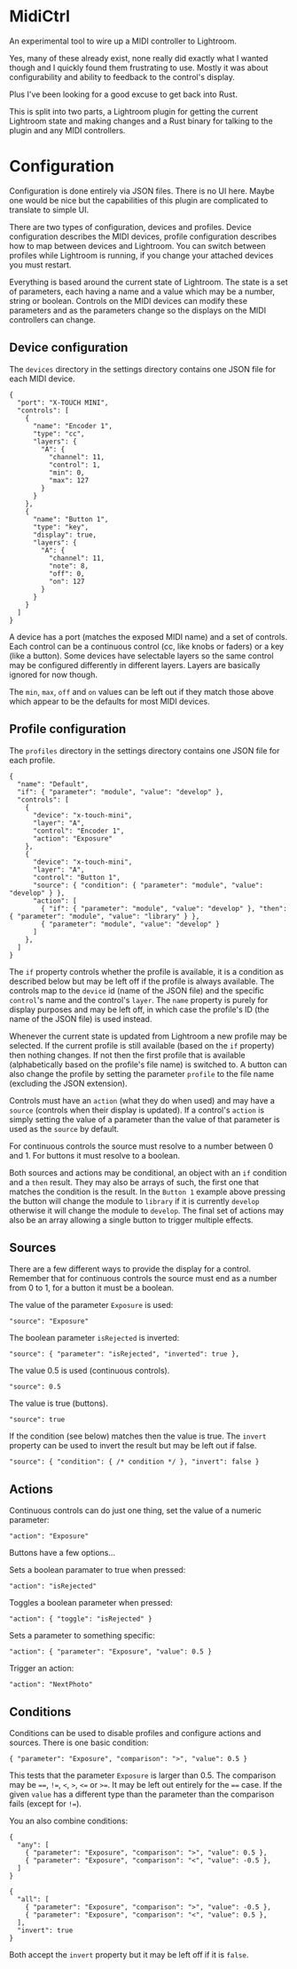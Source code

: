 # MidiCtrl

An experimental tool to wire up a MIDI controller to Lightroom.

Yes, many of these already exist, none really did exactly what I wanted though and I quickly found
them frustrating to use. Mostly it was about configurability and ability to feedback to the control's display.

Plus I've been looking for a good excuse to get back into Rust.

This is split into two parts, a Lightroom plugin for getting the current Lightroom state and making changes and a Rust binary for talking to the plugin and any MIDI controllers.

# Configuration

Configuration is done entirely via JSON files. There is no UI here. Maybe one would be nice but the capabilities of this plugin are complicated to translate to simple UI.

There are two types of configuration, devices and profiles. Device configuration describes the MIDI devices, profile configuration describes how to map between devices and Lightroom. You can switch between profiles while Lightroom is running, if you change your attached devices you must restart.

Everything is based around the current state of Lightroom. The state is a set of parameters, each having a name and a value which may be a number, string or boolean. Controls on the MIDI devices can modify these parameters and as the parameters change so the displays on the MIDI controllers can change.

## Device configuration

The `devices` directory in the settings directory contains one JSON file for each MIDI device.
```
{
  "port": "X-TOUCH MINI",
  "controls": [
    {
      "name": "Encoder 1",
      "type": "cc",
      "layers": {
        "A": {
          "channel": 11,
          "control": 1,
          "min": 0,
          "max": 127
        }
      }
    },
    {
      "name": "Button 1",
      "type": "key",
      "display": true,
      "layers": {
        "A": {
          "channel": 11,
          "note": 8,
          "off": 0,
          "on": 127
        }
      }
    }
  ]
}
```

A device has a port (matches the exposed MIDI name) and a set of controls. Each control can be a continuous control (cc, like knobs or faders) or a key (like a button). Some devices have selectable layers so the same control may be configured differently in different layers. Layers are basically ignored for now though.

The `min`, `max`, `off` and `on` values can be left out if they match those above which appear to be the defaults for most MIDI devices.

## Profile configuration

The `profiles` directory in the settings directory contains one JSON file for each profile.
```
{
  "name": "Default",
  "if": { "parameter": "module", "value": "develop" },
  "controls": [
    {
      "device": "x-touch-mini",
      "layer": "A",
      "control": "Encoder 1",
      "action": "Exposure"
    },
    {
      "device": "x-touch-mini",
      "layer": "A",
      "control": "Button 1",
      "source": { "condition": { "parameter": "module", "value": "develop" } },
      "action": [
        { "if": { "parameter": "module", "value": "develop" }, "then": { "parameter": "module", "value": "library" } },
        { "parameter": "module", "value": "develop" }
      ]
    },
  ]
}
```
The `if` property controls whether the profile is available, it is a condition as described below but may be left off if the profile is always available. The controls map to the `device` id (name of the JSON file) and the specific `control`'s name and the control's `layer`. The `name` property is purely for display purposes and may be left off, in which case the profile's ID (the name of the JSON file) is used instead.

Whenever the current state is updated from Lightroom a new profile may be selected. If the current profile is still available (based on the `if` property) then nothing changes. If not then the first profile that is available (alphabetically based on the profile's file name) is switched to. A button can also change the profile by setting the parameter `profile` to the file name (excluding the JSON extension).

Controls must have an `action` (what they do when used) and may have a `source` (controls when their display is updated). If a control's `action` is simply setting the value of a parameter than the value of that parameter is used as the `source` by default.

For continuous controls the source must resolve to a number between 0 and 1. For buttons it must resolve to a boolean.

Both sources and actions may be conditional, an object with an `if` condition and a `then` result. They may also be arrays of such, the first one that matches the condition is the result. In the `Button 1` example above pressing the button will change the module to `library` if it is currently `develop` otherwise it will change the module to `develop`. The final set of actions may also be an array allowing a single button to trigger multiple effects.

## Sources

There are a few different ways to provide the display for a control. Remember that for continuous controls the source must end as a number from 0 to 1, for a button it must be a boolean.

The value of the parameter `Exposure` is used:
```
"source": "Exposure"
```

The boolean parameter `isRejected` is inverted:
```
"source": { "parameter": "isRejected", "inverted": true },
```

The value 0.5 is used (continuous controls).
```
"source": 0.5
```

The value is true (buttons).
```
"source": true
```


If the condition (see below) matches then the value is true. The `invert` property can be used to invert the result but may be left out if false.
```
"source": { "condition": { /* condition */ }, "invert": false }
```

## Actions

Continuous controls can do just one thing, set the value of a numeric parameter:
```
"action": "Exposure"
```

Buttons have a few options...

Sets a boolean paramater to true when pressed:
```
"action": "isRejected"
```

Toggles a boolean parameter when pressed:
```
"action": { "toggle": "isRejected" }
```

Sets a parameter to something specific:
```
"action": { "parameter": "Exposure", "value": 0.5 }
```

Trigger an action:
```
"action": "NextPhoto"
```

## Conditions

Conditions can be used to disable profiles and configure actions and sources. There is one basic condition:
```
{ "parameter": "Exposure", "comparison": ">", "value": 0.5 }
```
This tests that the parameter `Exposure` is larger than 0.5. The comparison may be `==`, `!=`, `<`, `>`, `<=` or `>=`. It may be left out entirely for the `==` case. If the given `value` has a different type than the parameter than the comparison fails (except for `!=`).

You an also combine conditions:
```
{
  "any": [
    { "parameter": "Exposure", "comparison": ">", "value": 0.5 },
    { "parameter": "Exposure", "comparison": "<", "value": -0.5 },
  ]
}
```
```
{
  "all": [
    { "parameter": "Exposure", "comparison": ">", "value": -0.5 },
    { "parameter": "Exposure", "comparison": "<", "value": 0.5 },
  ],
  "invert": true
}
```
Both accept the `invert` property but it may be left off if it is `false`.

